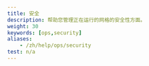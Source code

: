 ```yaml
---
title: 安全
description: 帮助您管理正在运行的网格的安全性方面。
weight: 30
keywords: [ops,security]
aliases:
    - /zh/help/ops/security
test: n/a
---
```


